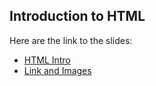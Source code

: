 ## Introduction to HTML
Here are the link to the slides:

- [HTML Intro](https://slides.com/rolandsankara/introduction-to-html-b002e5/fullscreen)
- [Link and Images](https://slides.com/rolandsankara/links-and-images-in-html/fullscreen)